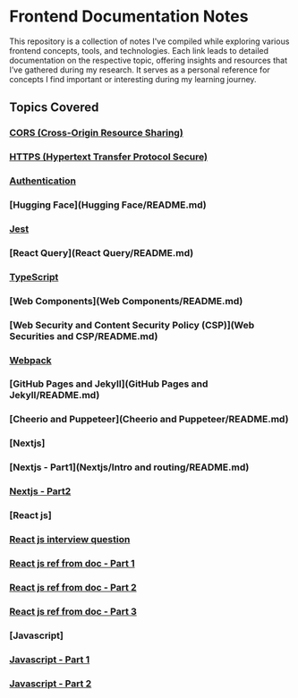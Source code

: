 # Frontend Documentation Notes

This repository is a collection of notes I've compiled while exploring various frontend concepts, tools, and technologies. Each link leads to detailed documentation on the respective topic, offering insights and resources that I’ve gathered during my research. It serves as a personal reference for concepts I find important or interesting during my learning journey.

## Topics Covered

### [CORS (Cross-Origin Resource Sharing)](CORS/README.md)

<!-- Learn about handling cross-origin requests and resolving issues related to CORS policies. -->

### [HTTPS (Hypertext Transfer Protocol Secure)](HTTPS/README.md)

<!-- Understand the importance of HTTPS in securing web communication and best practices for implementation. -->

### [Authentication](Authentication/README.md)

<!-- Explore various authentication mechanisms and how they secure web applications. -->

### [Hugging Face](Hugging Face/README.md)

<!-- Dive into the world of Hugging Face, an advanced AI platform for natural language processing. -->

### [Jest](Jest/README.md)

<!-- Discover how to write tests for your frontend applications using the powerful JavaScript testing framework, Jest. -->

### [React Query](React Query/README.md)

<!-- Learn how React Query simplifies data fetching, caching, and synchronization in React apps. -->

### [TypeScript](Typescript/README.md)

<!-- Enhance your JavaScript code with TypeScript’s static typing for better reliability and scalability. -->

### [Web Components](Web Components/README.md)

<!-- A guide to building reusable and encapsulated components using Web Components. -->

### [Web Security and Content Security Policy (CSP)](Web Securities and CSP/README.md)

<!-- Understand the critical aspects of web security and how CSP can help mitigate attacks. -->

### [Webpack](Webpack/README.md)

<!-- Master the process of bundling and optimizing your assets with Webpack, a powerful module bundler. -->

### [GitHub Pages and Jekyll](GitHub Pages and Jekyll/README.md)

<!-- A comprehensive guide to setting up and deploying static websites using GitHub Pages and Jekyll. -->

### [Cheerio and Puppeteer](Cheerio and Puppeteer/README.md)

### [Nextjs]

### [Nextjs - Part1](Nextjs/Intro and routing/README.md)

### [Nextjs - Part2](Nextjs/Layout/README.md)

### [React js]

### [React js interview question](./Interview%20Preparation/Reactjs/)

### [React js ref from doc - Part 1](./Interview%20Preparation/Reactjs-1/)

### [React js ref from doc - Part 2](./Interview%20Preparation/Reactjs-2/)

### [React js ref from doc - Part 3](./Interview%20Preparation/Reactjs-3/)

### [Javascript]

### [Javascript - Part 1](./Interview%20Preparation/Javascript/)

### [Javascript - Part 2](./Interview%20Preparation/Javascript-1/)

<!-- Comprehensive Guide to Cheerio and Puppeteer -->
